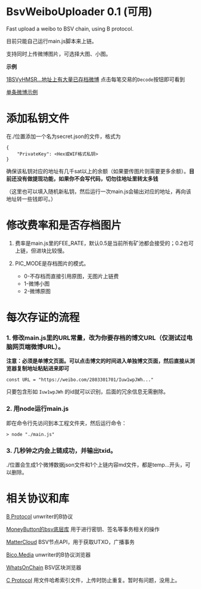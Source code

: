 # BsvWeiboUploader 0.1 (可用)
 Fast upload a weibo to BSV chain, using B protocol.

目前只能自己运行main.js脚本来上链。

支持同时上传微博图片，可选择大图、小图。

**示例**

[1BSVyHMSR...地址上有大量已存档微博](https://whatsonchain.com/address/1BSVyHMSRomQBTQYY5ugcioakawcSKM43F?sort=desc&limit=5&offset=5) 点击每笔交易的`Decode`按钮即可看到

[单条微博示例](https://bico.media/d9a5be58be40bfd83d0ce2bab4b2eec8d2f9619f148f1fa8c97f24a44ddf4c59)

# 添加私钥文件
在./位置添加一个名为secret.json的文件，格式为
```
{
    "PrivateKey": <Hex或WIF格式私钥>
}
```

确保该私钥对应的地址有几千sat以上的余额（如果要传图片则需要更多余额）。**目前还没有做提现功能，如果你不会写代码，切勿往地址里转太多钱**

（这里也可以填入随机新私钥，然后运行一次main.js会输出对应的地址，再向该地址转一些钱即可。）

# 修改费率和是否存档图片

1. 费率是main.js里的FEE_RATE，默认0.5是当前所有矿池都会接受的；0.2也可上链，但进块比较慢。

1. PIC_MODE是存档图片的模式。

    - 0-不存档而直接引用原图，无图片上链费 
    - 1-微博小图 
    - 2-微博原图

# 每次存证的流程

### 1. 修改main.js里的URL常量，改为你要存档的博文URL（仅测试过电脑网页端微博URL）。

**注意：必须是单博文页面。可以点击博文的时间进入单独博文页面，然后直接从浏览器复制地址粘贴进来即可**

```
const URL = "https://weibo.com/2803301701/Iuw1wpJWh..."
```

只要包含形如 `Iuw1wpJWh` 的id就可以识别，后面的冗余信息无需删除。

### 2. 用node运行main.js
即在命令行先访问到本工程文件夹，然后运行命令：
```
> node "./main.js"
```

### 3. 几秒钟之内会上链成功，并输出txid。

./位置会生成1个微博数据json文件和1个上链内容md文件，都是temp...开头，可以删除。


# 相关协议和库

[B Protocol](https://github.com/unwriter/B) unwriter的B协议

[MoneyButton的bsv底层库](https://docs.moneybutton.com) 用于进行密钥、签名等事务相关的操作

[MatterCloud](https://www.mattercloud.net) BSV节点API，用于获取UTXO，广播事务

[Bico.Media](https://bico.media) unwriter的B协议浏览器

[WhatsOnChain](https://whatsonchain.com/) BSV区块浏览器

[C Protocol](https://c.bitdb.network) 用文件哈希索引文件，上传时防止重复。暂时有问题，没用上。